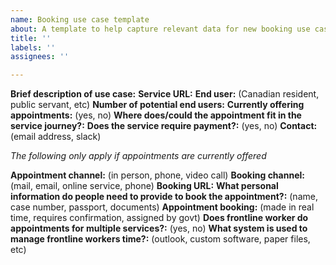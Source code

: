 ```yaml
---
name: Booking use case template
about: A template to help capture relevant data for new booking use cases.
title: ''
labels: ''
assignees: ''

---
```


**Brief description of use case:**
**Service URL:**
**End user:** (Canadian resident, public servant, etc)
**Number of potential end users:**
**Currently offering appointments:** (yes, no)
**Where does/could the appointment fit in the service journey?:**
**Does the service require payment?:** (yes, no)
**Contact:** (email address, slack)

*The following only apply if appointments are currently offered*

**Appointment channel:** (in person, phone, video call)
**Booking channel:** (mail, email, online service, phone)
**Booking URL:**
**What personal information do people need to provide to book the appointment?:** (name, case number, passport, documents)
**Appointment booking:** (made in real time, requires confirmation, assigned by govt)
**Does frontline worker do appointments for multiple services?:** (yes, no)
**What system is used to manage frontline workers time?:** (outlook, custom software, paper files, etc)
